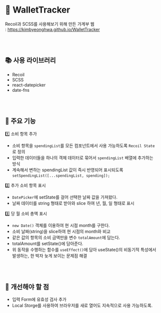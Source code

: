 # 💸 WalletTracker

Recoil과 SCSS를 사용해보기 위해 만든 가계부 웹 <br>
: https://kimbyeonghwa.github.io/WalletTracker

<br>
<br>

## 📚 사용 라이브러리

- Recoil
- SCSS
- react-datepicker
- date-fns

<br>
<br>

## 📐 주요 기능

1️⃣ 소비 항목 추가

- 소비 항목을 `spendingList`를 모든 컴포넌트에서 사용 가능하도록 `Recoil State`로 정의
- 입력한 데이터들을 하나의 객체 데이터로 묶어서 `spendingList` 배열에 추가하는 방식
- 계속해서 변하는 spendingList 값이 즉시 반영되어 표시되도록<br>
  `setSpendingList([...spendingList, spending]);`
  <br>

2️⃣ 추가 소비 항목 표시

- `DatePicker`에 setState를 걸어 선택한 날짜 값을 가져왔다.
- 날짜 데이터를 string 형태로 받아와 slice 하여 년, 월, 일 형태로 표시
  <br>

3️⃣ 당 월 소비 총액 표시

- `new Date()` 객체를 이용하여 현 시점 month를 구한다.
- 소비 날짜(string)을 slice하여 현 시점의 month와 비교
- 같은 값의 항목의 소비 금액만을 변수 `totalAmount`에 담는다.
- totalAmount를 setState()에 담아준다.
- 위 동작을 수행하는 함수를 `useEffect()`에 담아 useState()의 비동기적 특성에서 발생하는, 한 박자 늦게 보이는 문제점 해결

 <br>
 <br>

## 🔧 개선해야 할 점

- 입력 Form에 유효성 검사 추가
- Local Storge를 사용하여 브라우저를 새로 열어도 지속적으로 사용 가능하도록.
